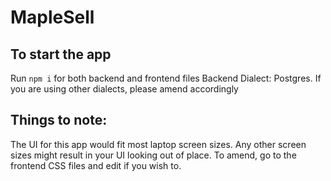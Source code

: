 # MapleSell

## To start the app

Run `npm i` for both backend and frontend files
Backend Dialect: Postgres. If you are using other dialects, please amend accordingly

## Things to note:

The UI for this app would fit most laptop screen sizes. Any other screen sizes might result in your UI looking out of place.
To amend, go to the frontend CSS files and edit if you wish to.

